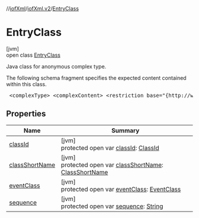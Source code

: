 //[iofXml](../../../index.md)/[iofXml.v2](../index.md)/[EntryClass](index.md)

# EntryClass

[jvm]\
open class [EntryClass](index.md)

<p>Java class for anonymous complex type. <p>The following schema fragment specifies the expected content contained within this class. <pre> &lt;complexType&gt; &lt;complexContent&gt; &lt;restriction base="{http://www.w3.org/2001/XMLSchema}anyType"&gt; &lt;choice&gt; &lt;element ref="{}ClassId"/&gt; &lt;element ref="{}ClassShortName"/&gt; &lt;element ref="{}EventClass"/&gt; &lt;/choice&gt; &lt;attribute name="sequence" type="{http://www.w3.org/2001/XMLSchema}anySimpleType" /&gt; &lt;/restriction&gt; &lt;/complexContent&gt; &lt;/complexType&gt; </pre>

## Properties

| Name | Summary |
|---|---|
| [classId](class-id.md) | [jvm]<br>protected open var [classId](class-id.md): [ClassId](../-class-id/index.md) |
| [classShortName](class-short-name.md) | [jvm]<br>protected open var [classShortName](class-short-name.md): [ClassShortName](../-class-short-name/index.md) |
| [eventClass](event-class.md) | [jvm]<br>protected open var [eventClass](event-class.md): [EventClass](../-event-class/index.md) |
| [sequence](sequence.md) | [jvm]<br>protected open var [sequence](sequence.md): [String](https://docs.oracle.com/javase/8/docs/api/java/lang/String.html) |
